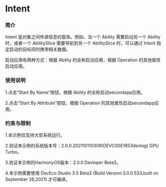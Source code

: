 # Intent<a name="ZH-CN_TOPIC_0000001080439604"></a>

### 简介

Intent 是对象之间传递信息的载体。例如，当一个 Ability 需要启动另一个 Ability 时，或者一个 AbilitySlice 需要导航到另一个 AbilitySlice 时，可以通过 Intent 指定启动的目标同时携带相关数据。

启动应用有两种方式：根据 Ability 的全称启动应用，根据 Operation 的其他属性启动应用。

### 使用说明

1.点击“Start By Name”按钮，根据 Ability 的全称启动secondapp应用。

2.点击“Start By Attribute”按钮，根据 Operation 的其他属性启动secondapp应用。

### 约束与限制

1.本示例仅支持大型系统运行。

2.验证本示例的系统版本号：2.0.0.202110110309(DEVC00E1R53dexlog) GPU Turbo。

3.验证本示例的HarmonyOS版本：2.0.0 Devloper Beta3。

4.本示例需要使用 DevEco Studio 3.0 Beta3 (Build Version:3.0.0.533,built on September 26,2021) 才可编译。
